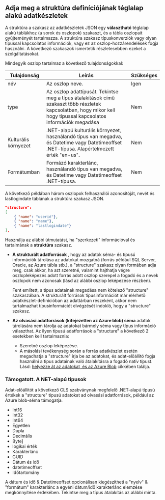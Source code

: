 ## <a name="specifying-structure-definition-for-rectangular-datasets"></a>Adja meg a struktúra definíciójának téglalap alakú adatkészletek
A struktúra a szakasz az adatkészletek JSON egy **választható** téglalap alakú táblákhoz (a sorok és oszlopok) szakaszt, és a tábla oszlopait gyűjteményét tartalmazza. A struktúra szakasz típuskonverziók vagy olyan típussal kapcsolatos információk, vagy ez az oszlop-hozzárendelések fogja használni. A következő szakaszok ismertetik részletesebben ezeket a szolgáltatásokat. 

Mindegyik oszlop tartalmaz a következő tulajdonságokkal:

| Tulajdonság | Leírás | Szükséges |
| --- | --- | --- |
| név |Az oszlop neve. |Igen |
| type |Az oszlop adattípusát. Tekintse meg a típus átalakítások című szakaszt több részletek kapcsolatban, hogy mikor kell hogy típussal kapcsolatos információk megadása |Nem |
| Kulturális környezet |.NET-alapú kulturális környezet, használandó típus van megadva, és Datetime vagy Datetimeoffset .NET-típusa. Alapértelmezett érték "en-us". |Nem |
| Formátumban |Formázó karakterlánc, használandó típus van megadva, és Datetime vagy Datetimeoffset .NET-típusa. |Nem |

A következő példában három oszlopok felhasználói azonosítóját, nevét és lastlogindate táblának a struktúra szakasz JSON.

```json
"structure": 
[
    { "name": "userid"},
    { "name": "name"},
    { "name": "lastlogindate"}
],
```

Használja az alábbi útmutatást, ha "szerkezeti" információval és tartalmának a **struktúra** szakasz.

* **A strukturált adatforrások** , hogy az adatok séma- és típusú információk tárolása az adatokat mozgatná (forrás például SQL Server, Oracle, az Azure tábla stb.), a "structure" szakasz olyan formában adja meg, csak akkor, ha azt szeretné, valamint hajthatja végre oszlopleképezés adott forrás adott oszlop szerepel a fogadó és a nevek oszlopok nem azonosak (lásd az alábbi oszlop leképezése részben). 
  
    Fent említett, a típus adatainak megadása nem kötelező "structure" szakaszában. A strukturált források típusinformációt már elérhető adatkészlet-definícióban az adattárban részeként, akkor nem tartalmazhat típusinformációt elvégzését indokló, hogy a "structure" szakasz.
* **Az olvasási adatforrások (kifejezetten az Azure blob) séma** adatok tárolására nem tárolja az adatokat bármely séma vagy típus információ választhat. Az ilyen típusú adatforrások a "structure" a következő 2 esetekben kell tartalmaznia:
  * Szeretné oszlop leképezése.
  * A másolási tevékenység során a forrás adatkészlet esetén megadhatja a "structure" írja be az adatokat, és adat-előállító fogja használni a típus adatainak való átalakításra a fogadó natív típust. Lásd: [helyezze át az adatokat, és az Azure Blob](../articles/data-factory/v1/data-factory-azure-blob-connector.md) cikkében találja.

### <a name="supported-net-based-types"></a>Támogatott. A NET-alapú típusok
Adat-előállítót a következő CLS szabványnak megfelelő .NET-alapú típusú értékek a "structure" típusú adatokat ad olvasási adatforrások, például az Azure blob-séma támogatja.

* Int16
* Int32 
* Int64
* Egyetlen
* Dupla
* Decimális
* Byte]
* logikai érték
* Karakterlánc 
* GUID
* Dátum és idő
* datetimeoffset
* Időtartomány 

A dátum és idő & Datetimeoffset opcionálisan kiegészítheti a "nyelv" & "formátum" karakterlánc a egyéni dátum/idő karakterlánc elemzése megkönnyítése érdekében. Tekintse meg a típus átalakítás az alábbi minta.

